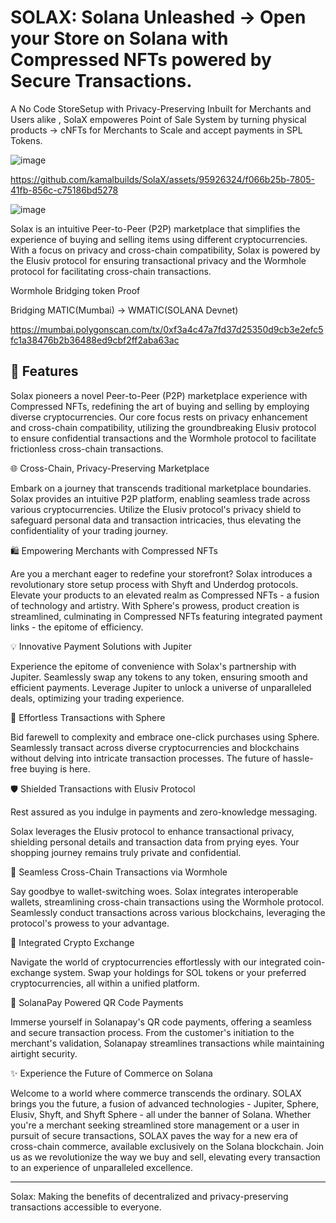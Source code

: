 # SOLAX: Solana Unleashed -> Open your Store on Solana with Compressed NFTs powered by Secure Transactions.

A No Code StoreSetup with Privacy-Preserving Inbuilt for Merchants and Users alike , SolaX empoweres Point of Sale System by turning physical products -> cNFTs for Merchants to Scale and accept payments in SPL Tokens.

![image](https://github.com/kamalbuilds/SolaX/assets/95926324/b0b9bea2-6089-417a-bfc5-1093e752f781)

https://github.com/kamalbuilds/SolaX/assets/95926324/f066b25b-7805-41fb-856c-c75186bd5278

![image](https://github.com/kamalbuilds/SolaX/assets/95926324/5176c49a-903a-44a1-88f7-cc9e8aa47fa4)

Solax is an intuitive Peer-to-Peer (P2P) marketplace that simplifies the experience of buying and selling items using different cryptocurrencies. With a focus on privacy and cross-chain compatibility, Solax is powered by the Elusiv protocol for ensuring transactional privacy and the Wormhole protocol for facilitating cross-chain transactions.

Wormhole Bridging token Proof

Bridging MATIC(Mumbai) -> WMATIC(SOLANA Devnet)

https://mumbai.polygonscan.com/tx/0xf3a4c47a7fd37d25350d9cb3e2efc5fc1a38476b2b36488ed9cbf2ff2aba63ac

## 🌟 Features

Solax pioneers a novel Peer-to-Peer (P2P) marketplace experience with Compressed NFTs, redefining the art of buying and selling by employing diverse cryptocurrencies. Our core focus rests on privacy enhancement and cross-chain compatibility, utilizing the groundbreaking Elusiv protocol to ensure confidential transactions and the Wormhole protocol to facilitate frictionless cross-chain transactions.

🌐 Cross-Chain, Privacy-Preserving Marketplace

Embark on a journey that transcends traditional marketplace boundaries. Solax provides an intuitive P2P platform, enabling seamless trade across various cryptocurrencies. Utilize the Elusiv protocol's privacy shield to safeguard personal data and transaction intricacies, thus elevating the confidentiality of your trading journey.

🛍️ Empowering Merchants with Compressed NFTs

Are you a merchant eager to redefine your storefront? Solax introduces a revolutionary store setup process with Shyft and Underdog protocols. Elevate your products to an elevated realm as Compressed NFTs - a fusion of technology and artistry. With Sphere's prowess, product creation is streamlined, culminating in Compressed NFTs featuring integrated payment links - the epitome of efficiency.

💡 Innovative Payment Solutions with Jupiter

Experience the epitome of convenience with Solax's partnership with Jupiter. Seamlessly swap any tokens to any token, ensuring smooth and efficient payments. Leverage Jupiter to unlock a universe of unparalleled deals, optimizing your trading experience.

💫 Effortless Transactions with Sphere

Bid farewell to complexity and embrace one-click purchases using Sphere. Seamlessly transact across diverse cryptocurrencies and blockchains without delving into intricate transaction processes. The future of hassle-free buying is here.

🛡️ Shielded Transactions with Elusiv Protocol

Rest assured as you indulge in payments and zero-knowledge messaging.

Solax leverages the Elusiv protocol to enhance transactional privacy, shielding personal details and transaction data from prying eyes. Your shopping journey remains truly private and confidential.

🔗 Seamless Cross-Chain Transactions via Wormhole

Say goodbye to wallet-switching woes. Solax integrates interoperable wallets, streamlining cross-chain transactions using the Wormhole protocol. Seamlessly conduct transactions across various blockchains, leveraging the protocol's prowess to your advantage.

💱 Integrated Crypto Exchange

Navigate the world of cryptocurrencies effortlessly with our integrated coin-exchange system. Swap your holdings for SOL tokens or your preferred cryptocurrencies, all within a unified platform.

📱 SolanaPay Powered QR Code Payments

Immerse yourself in Solanapay's QR code payments, offering a seamless and secure transaction process. From the customer's initiation to the merchant's validation, Solanapay streamlines transactions while maintaining airtight security.

✨ Experience the Future of Commerce on Solana

Welcome to a world where commerce transcends the ordinary. SOLAX brings you the future, a fusion of advanced technologies - Jupiter, Sphere, Elusiv, Shyft, and Shyft Sphere - all under the banner of Solana. Whether you're a merchant seeking streamlined store management or a user in pursuit of secure transactions, SOLAX paves the way for a new era of cross-chain commerce, available exclusively on the Solana blockchain. Join us as we revolutionize the way we buy and sell, elevating every transaction to an experience of unparalleled excellence.

---

Solax: Making the benefits of decentralized and privacy-preserving transactions accessible to everyone.
